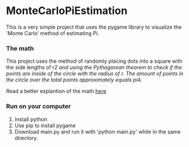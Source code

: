 # MonteCarloPiEstimation
This is a very simple project that uses the pygame library to visualize the 'Monte Carlo' method of estimating Pi.

### The math
This project uses the method of randomly placing dots into a square with the side lengths of r*2 and using the Pythagorean theorem to check if the points are inside of the circle with the radius of r. The amount of points in the circle over the total points approximately equals pi*4.

Read a better explantion of the math [here](https://www.geeksforgeeks.org/estimating-value-pi-using-monte-carlo/)

### Run on your computer
1. Install python
2. Use pip to install pygame
3. Download main.py and run it with 'python main.py' while in the same directory.
